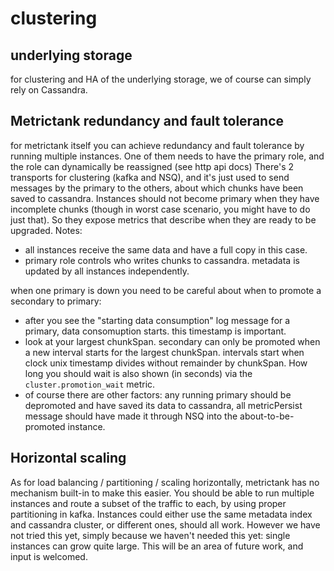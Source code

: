 # clustering

## underlying storage
for clustering and HA of the underlying storage, we of course can simply rely on Cassandra.

## Metrictank redundancy and fault tolerance

for metrictank itself you can achieve redundancy and fault tolerance by running multiple instances.
One of them needs to have the primary role, and the role can dynamically be reassigned (see http api docs)
There's 2 transports for clustering (kafka and NSQ), and it's just used to send messages by the primary to the others,
about which chunks have been saved to cassandra.
Instances should not become primary when they have incomplete chunks (though in worst case scenario, you might
have to do just that).  So they expose metrics that describe when they are ready to be upgraded.
Notes:
* all instances receive the same data and have a full copy in this case.
* primary role controls who writes chunks to cassandra. metadata is updated by all instances independently.

when one primary is down you need to be careful about when to promote a secondary to primary:

* after you see the "starting data consumption" log message for a primary, data consomuption starts. this timestamp is important.
* look at your largest chunkSpan. secondary can only be promoted when a new interval starts for the largest chunkSpan. intervals start when clock unix timestamp divides without remainder by chunkSpan. How long you should wait is also shown (in seconds) via the `cluster.promotion_wait` metric.
* of course there are other factors: any running primary should be depromoted and have saved its data to cassandra, all metricPersist message should have made it through NSQ into the about-to-be-promoted instance.


## Horizontal scaling

As for load balancing / partitioning / scaling horizontally, metrictank has no mechanism built-in to make this easier.
You should be able to run multiple instances and route a subset of the traffic to each, by using proper
partitioning in kafka. Instances could either use the same metadata index and cassandra cluster, or different ones, should all work.
However we have not tried this yet, simply because we haven't needed this yet: single instances can grow quite large.
This will be an area of future work, and input is welcomed.

